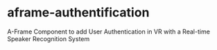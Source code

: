 # aframe-authentification
A-Frame Component to add User Authentication in VR with a Real-time Speaker Recognition System
